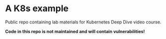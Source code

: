 # A K8s example

Public repo containing lab materials for Kubernetes Deep Dive video course.

**Code in this repo is not maintained and will contain vulnerabilities!**
